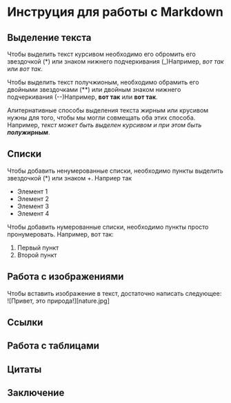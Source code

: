 # Инструция для работы с Markdown

## Выделение текста

Чтобы выделить текст курсивом необходимо его обромить его звездочкой (*) или знаком нижнего подчеркивания (_)Например, *вот так* или _вот так_.

Чтобы выделить текст получжионым, необходимо обрамить его двойными звездочками (**) или  двойным знаком нижнего подчеркивания (--)Например, **вот так** или __вот так__.

Алитернативные способы выделения текста жирным или крусивом нужны для того, чтобы мы могли совмещать оба этих способа. Например, _текст может быть выделен курсивом и при этом быть **полужирным**_.

## Списки

Чтобы добавить ненумерованные списки, необходимо пункты выделить звездочкой (*) или знаком +. Наприер так
* Элемент 1
* Элемент 2
* Элемент 3
* Элемент 4

Чтобы добавить нумерованные списки, необходимо  пункты просто пронумеровать. Например, вот так:
1. Первый пункт
2. Второй пункт 

## Работа с изображениями 

Чтобы вставить изображение в текст, достаточно написать следующее:
![Привет, это природа!][nature.jpg] 

## Ссылки

## Работа с таблицами

## Цитаты

## Заключение
